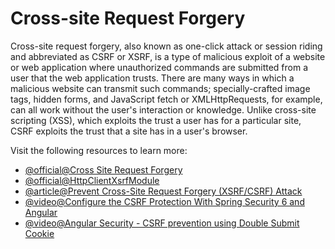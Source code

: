 # Cross-site Request Forgery

Cross-site request forgery, also known as one-click attack or session riding and abbreviated as CSRF or XSRF, is a type of malicious exploit of a website or web application where unauthorized commands are submitted from a user that the web application trusts. There are many ways in which a malicious website can transmit such commands; specially-crafted image tags, hidden forms, and JavaScript fetch or XMLHttpRequests, for example, can all work without the user's interaction or knowledge. Unlike cross-site scripting (XSS), which exploits the trust a user has for a particular site, CSRF exploits the trust that a site has in a user's browser.

Visit the following resources to learn more:

- [@official@Cross Site Request Forgery](https://angular.dev/best-practices/security#cross-site-request-forgery)
- [@official@HttpClientXsrfModule](https://angular.dev/api/common/http/HttpClientXsrfModule)
- [@article@Prevent Cross-Site Request Forgery (XSRF/CSRF) Attack](https://learn.microsoft.com/en-us/aspnet/core/security/anti-request-forgery?view=aspnetcore-9.0)
- [@video@Configure the CSRF Protection With Spring Security 6 and Angular](https://www.youtube.com/watch?v=tgjLsEmxcuY)
- [@video@Angular Security - CSRF prevention using Double Submit Cookie](https://www.youtube.com/watch?v=lZfF4MOTeNM)
